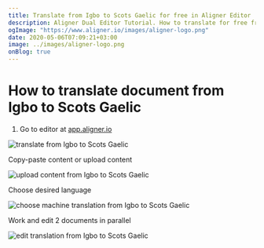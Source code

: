 ```yaml
---
title: Translate from Igbo to Scots Gaelic for free in Aligner Editor
description: Aligner Dual Editor Tutorial. How to translate for free from Igbo to Scots Gaelic. Aligner is multilingual document management platform. 
ogImage: "https://www.aligner.io/images/aligner-logo.png"
date: 2020-05-06T07:09:21+03:00
image: ../images/aligner-logo.png
onBlog: true
---
```


# How to translate document from Igbo to Scots Gaelic

1. Go to editor at [app.aligner.io](https://app.aligner.io "Aligner App web page")

![translate from Igbo to Scots Gaelic](../aligner-blank-editor.png "translate from Igbo to Scots Gaelic")

Copy-paste content or upload content

![upload content from Igbo to Scots Gaelic](../aligner-uploaded-document.png "upload content from Igbo to Scots Gaelic")

Choose desired language

![choose machine translation from Igbo to Scots Gaelic](../aligner-language-dropdown.png "choose machine translation from Igbo to Scots Gaelic")

Work and edit 2 documents in parallel

![edit translation from Igbo to Scots Gaelic](../aligner-double-sitded-editor.png "edit translation from Igbo to Scots Gaelic")

